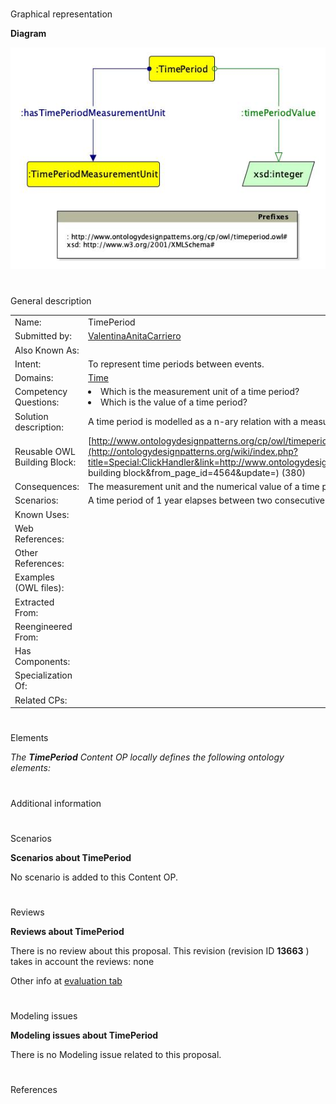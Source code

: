 # 

 Graphical representation



__Diagram__ 





[![Image:Time-period.jpg](public/images/e/ee/Time-period.jpg)](../Image/Time-period.jpg "Image:Time-period.jpg")





# 

 General description




|  |  |
| --- | --- |
|  Name:  |  TimePeriod  |
|  Submitted by:  | [ValentinaAnitaCarriero](../User/ValentinaAnitaCarriero "User:ValentinaAnitaCarriero")  |
|  Also Known As:  |  |
|  Intent:  |  To represent time periods between events.  |
|  Domains:  | [Time](../Community/Time "Community:Time")  |
|  Competency Questions:  | <li>       Which is the measurement unit of a time period?      </li><li>       Which is the value of a time period?      </li> |
|  Solution description:  |  A time period is modelled as a n-ary relation with a measurement unit and a numerical value.  |
|  Reusable OWL Building Block:  | [http://www.ontologydesignpatterns.org/cp/owl/timeperiod.owl](http://ontologydesignpatterns.org/wiki/index.php?title=Special:ClickHandler&link=http://www.ontologydesignpatterns.org/cp/owl/timeperiod.owl&message=OWL building block&from_page_id=4564&update=)  (380)  |
|  Consequences:  |  The measurement unit and the numerical value of a time period (e.g. 1 year) can be modelled.  |
|  Scenarios:  |  A time period of 1 year elapses between two consecutive editions of Umbria Jazz Festival.  |
|  Known Uses:  |  |
|  Web References:  |  |
|  Other References:  |  |
|  Examples (OWL files):  |  |
|  Extracted From:  |  |
|  Reengineered From:  |  |
|  Has Components:  |  |
|  Specialization Of:  |  |
|  Related CPs:  |  |



  





# 

 Elements



_The
 __TimePeriod__ 
 Content OP locally defines the following ontology elements:_ 




# 

 Additional information



# 

 Scenarios




__Scenarios about TimePeriod__ 


 No scenario is added to this Content OP.
 




# 

 Reviews




__Reviews about TimePeriod__ 


 There is no review about this proposal.
This revision (revision ID
 __13663__ 
 ) takes in account the reviews: none
 



 Other info at
 [evaluation tab](http://ontologydesignpatterns.org/wiki/index.php?title=Submissions:TimePeriod&action=evaluation "http://ontologydesignpatterns.org/wiki/index.php?title=Submissions:TimePeriod&action=evaluation") 





  





# 

 Modeling issues




__Modeling issues about TimePeriod__ 


 There is no Modeling issue related to this proposal.
 




  





# 

 References